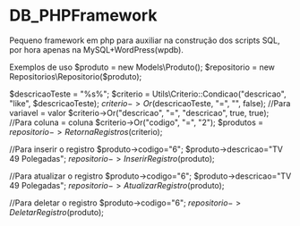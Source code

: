 # DB_PHPFramework
Pequeno framework em php para auxiliar na construção dos scripts SQL, por hora apenas na MySQL+WordPress(wpdb).

Exemplos de uso
$produto = new Models\Produto();
$repositorio = new Repositorios\Repositorio($produto);

$descricaoTeste = "%s%";
$criterio = Utils\Criterio::Condicao("descricao", "like", $descricaoTeste);
$criterio->Or($descricaoTeste, "=", "", false); //Para variavel = valor
$criterio->Or("descricao", "=", "descricao", true, true); //Para coluna = coluna
$criterio->Or("codigo", "=", "2");
$produtos = $repositorio->RetornaRegistros($criterio);

//Para inserir o registro
$produto->codigo="6";
$produto->descricao="TV 49 Polegadas";
$repositorio->InserirRegistro($produto);

//Para atualizar o registro
$produto->codigo="6";
$produto->descricao="TV 49 Polegadas";
$repositorio->AtualizarRegistro($produto);

//Para deletar o registro
$produto->codigo="6";
$repositorio->DeletarRegistro($produto);
